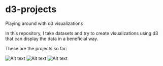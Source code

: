 # d3-projects
Playing around with d3 visualizations 

In this repository, I take datasets and try to create visualizations using d3 that can display the data in a beneficial way. 

These are the projects so far:

![Alt text](https://user-images.githubusercontent.com/10874703/33335216-6e913cc6-d43a-11e7-8cfc-7a3f4d7701a4.png "Map")
![Alt text](https://user-images.githubusercontent.com/10874703/34062448-9421842c-e1ba-11e7-871a-aeb4ff5d973c.png "Moh's Visualization")
![Alt text](https://user-images.githubusercontent.com/10874703/34328525-bbef0060-e8ae-11e7-9fd0-c97c492f5768.png "Matrix")

